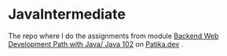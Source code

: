 # JavaIntermediate
The repo where I do the assignments from module [Backend Web Development Path with Java/ Java 102](https://academy.patika.dev/courses/java-102) on [Patika.dev](https://www.patika.dev) .
